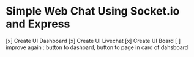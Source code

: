 # Simple Web Chat Using Socket.io and Express

[x] Create UI Dashboard
[x] Create UI Livechat
[x] Create UI Board
[ ] improve again : button to dashoard, button to page in card of dahsboard
